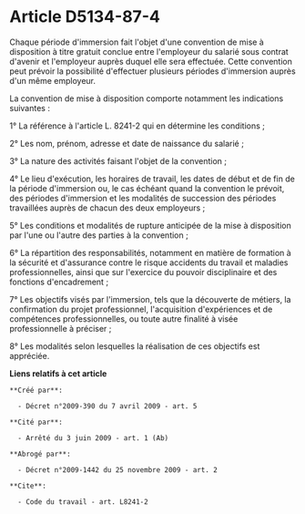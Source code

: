 # Article D5134-87-4

Chaque période d'immersion fait l'objet d'une convention de mise à disposition à titre gratuit conclue entre l'employeur du
salarié sous contrat d'avenir et l'employeur auprès duquel elle sera effectuée. Cette convention peut prévoir la possibilité
d'effectuer plusieurs périodes d'immersion auprès d'un même employeur. 

La convention de mise à disposition comporte notamment les indications suivantes : 

1° La référence à l'article L. 8241-2 qui en détermine les conditions ; 

2° Les nom, prénom, adresse et date de naissance du salarié ; 

3° La nature des activités faisant l'objet de la convention ; 

4° Le lieu d'exécution, les horaires de travail, les dates de début et de fin de la période d'immersion ou, le cas échéant
quand la convention le prévoit, des périodes d'immersion et les modalités de succession des périodes travaillées auprès de
chacun des deux employeurs ; 

5° Les conditions et modalités de rupture anticipée de la mise à disposition par l'une ou l'autre des parties à la
convention ; 

6° La répartition des responsabilités, notamment en matière de formation à la sécurité et d'assurance contre le risque
accidents du travail et maladies professionnelles, ainsi que sur l'exercice du pouvoir disciplinaire et des fonctions
d'encadrement ; 

7° Les objectifs visés par l'immersion, tels que la découverte de métiers, la confirmation du projet professionnel,
l'acquisition d'expériences et de compétences professionnelles, ou toute autre finalité à visée professionnelle à préciser ; 

8° Les modalités selon lesquelles la réalisation de ces objectifs est appréciée.

**Liens relatifs à cet article**

	**Créé par**:

	  - Décret n°2009-390 du 7 avril 2009 - art. 5

	**Cité par**:

	  - Arrêté du 3 juin 2009 - art. 1 (Ab)

	**Abrogé par**:

	  - Décret n°2009-1442 du 25 novembre 2009 - art. 2

	**Cite**:

	  - Code du travail - art. L8241-2
